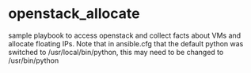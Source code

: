 # openstack_allocate
sample playbook to access openstack and collect facts about VMs and allocate floating IPs. 
Note that in ansible.cfg that the default python was switched to /usr/local/bin/python, this may need to be changed to /usr/bin/python 
